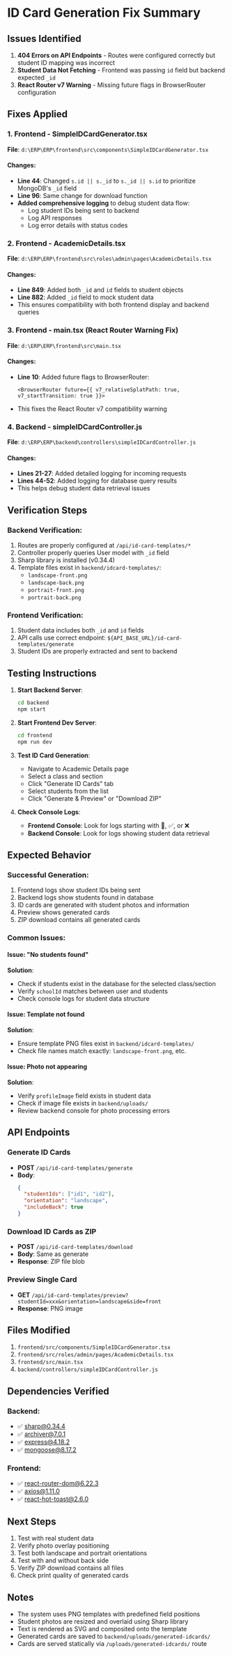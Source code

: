 # ID Card Generation Fix Summary

## Issues Identified

1. **404 Errors on API Endpoints** - Routes were configured correctly but student ID mapping was incorrect
2. **Student Data Not Fetching** - Frontend was passing `id` field but backend expected `_id`
3. **React Router v7 Warning** - Missing future flags in BrowserRouter configuration

## Fixes Applied

### 1. Frontend - SimpleIDCardGenerator.tsx
**File**: `d:\ERP\ERP\frontend\src\components\SimpleIDCardGenerator.tsx`

#### Changes:
- **Line 44**: Changed `s.id || s._id` to `s._id || s.id` to prioritize MongoDB's `_id` field
- **Line 96**: Same change for download function
- **Added comprehensive logging** to debug student data flow:
  - Log student IDs being sent to backend
  - Log API responses
  - Log error details with status codes

### 2. Frontend - AcademicDetails.tsx
**File**: `d:\ERP\ERP\frontend\src\roles\admin\pages\AcademicDetails.tsx`

#### Changes:
- **Line 849**: Added both `_id` and `id` fields to student objects
- **Line 882**: Added `_id` field to mock student data
- This ensures compatibility with both frontend display and backend queries

### 3. Frontend - main.tsx (React Router Warning Fix)
**File**: `d:\ERP\ERP\frontend\src\main.tsx`

#### Changes:
- **Line 10**: Added future flags to BrowserRouter:
  ```tsx
  <BrowserRouter future={{ v7_relativeSplatPath: true, v7_startTransition: true }}>
  ```
- This fixes the React Router v7 compatibility warning

### 4. Backend - simpleIDCardController.js
**File**: `d:\ERP\ERP\backend\controllers\simpleIDCardController.js`

#### Changes:
- **Lines 21-27**: Added detailed logging for incoming requests
- **Lines 44-52**: Added logging for database query results
- This helps debug student data retrieval issues

## Verification Steps

### Backend Verification:
1. Routes are properly configured at `/api/id-card-templates/*`
2. Controller properly queries User model with `_id` field
3. Sharp library is installed (v0.34.4)
4. Template files exist in `backend/idcard-templates/`:
   - `landscape-front.png`
   - `landscape-back.png`
   - `portrait-front.png`
   - `portrait-back.png`

### Frontend Verification:
1. Student data includes both `_id` and `id` fields
2. API calls use correct endpoint: `${API_BASE_URL}/id-card-templates/generate`
3. Student IDs are properly extracted and sent to backend

## Testing Instructions

1. **Start Backend Server**:
   ```bash
   cd backend
   npm start
   ```

2. **Start Frontend Dev Server**:
   ```bash
   cd frontend
   npm run dev
   ```

3. **Test ID Card Generation**:
   - Navigate to Academic Details page
   - Select a class and section
   - Click "Generate ID Cards" tab
   - Select students from the list
   - Click "Generate & Preview" or "Download ZIP"

4. **Check Console Logs**:
   - **Frontend Console**: Look for logs starting with 🎯, ✅, or ❌
   - **Backend Console**: Look for logs showing student data retrieval

## Expected Behavior

### Successful Generation:
1. Frontend logs show student IDs being sent
2. Backend logs show students found in database
3. ID cards are generated with student photos and information
4. Preview shows generated cards
5. ZIP download contains all generated cards

### Common Issues:

#### Issue: "No students found"
**Solution**: 
- Check if students exist in the database for the selected class/section
- Verify `schoolId` matches between user and students
- Check console logs for student data structure

#### Issue: Template not found
**Solution**:
- Ensure template PNG files exist in `backend/idcard-templates/`
- Check file names match exactly: `landscape-front.png`, etc.

#### Issue: Photo not appearing
**Solution**:
- Verify `profileImage` field exists in student data
- Check if image file exists in `backend/uploads/`
- Review backend console for photo processing errors

## API Endpoints

### Generate ID Cards
- **POST** `/api/id-card-templates/generate`
- **Body**: 
  ```json
  {
    "studentIds": ["id1", "id2"],
    "orientation": "landscape",
    "includeBack": true
  }
  ```

### Download ID Cards as ZIP
- **POST** `/api/id-card-templates/download`
- **Body**: Same as generate
- **Response**: ZIP file blob

### Preview Single Card
- **GET** `/api/id-card-templates/preview?studentId=xxx&orientation=landscape&side=front`
- **Response**: PNG image

## Files Modified

1. `frontend/src/components/SimpleIDCardGenerator.tsx`
2. `frontend/src/roles/admin/pages/AcademicDetails.tsx`
3. `frontend/src/main.tsx`
4. `backend/controllers/simpleIDCardController.js`

## Dependencies Verified

### Backend:
- ✅ sharp@0.34.4
- ✅ archiver@7.0.1
- ✅ express@4.18.2
- ✅ mongoose@8.17.2

### Frontend:
- ✅ react-router-dom@6.22.3
- ✅ axios@1.11.0
- ✅ react-hot-toast@2.6.0

## Next Steps

1. Test with real student data
2. Verify photo overlay positioning
3. Test both landscape and portrait orientations
4. Test with and without back side
5. Verify ZIP download contains all files
6. Check print quality of generated cards

## Notes

- The system uses PNG templates with predefined field positions
- Student photos are resized and overlaid using Sharp library
- Text is rendered as SVG and composited onto the template
- Generated cards are saved to `backend/uploads/generated-idcards/`
- Cards are served statically via `/uploads/generated-idcards/` route
